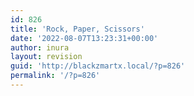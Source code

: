```yaml
---
id: 826
title: 'Rock, Paper, Scissors'
date: '2022-08-07T13:23:31+00:00'
author: inura
layout: revision
guid: 'http://blackzmartx.local/?p=826'
permalink: '/?p=826'
---
```


